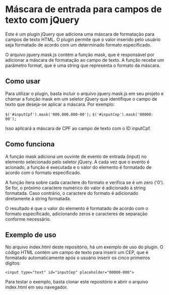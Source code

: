 # Máscara de entrada para campos de texto com jQuery
Este é um plugin jQuery que adiciona uma máscara de formatação para campos de texto HTML. O plugin permite que o valor inserido pelo usuário seja formatado de acordo com um determinado formato especificado.

O arquivo jquery.mask.js contém a função mask, que é responsável por adicionar a máscara de formatação ao campo de texto. A função recebe um parâmetro format, que é uma string que representa o formato da máscara.

## Como usar
Para utilizar o plugin, basta incluir o arquivo jquery.mask.js em seu projeto e chamar a função mask em um seletor jQuery que identifique o campo de texto que deseja-se aplicar a máscara. Por exemplo:

`$('#inputCpf').mask('000.000.000-00');`
`$('#inputCep').mask('00000-00');`

Isso aplicará a máscara de CPF ao campo de texto com o ID inputCpf.

## Como funciona
A função mask adiciona um ouvinte de evento de entrada (input) no elemento selecionado pelo seletor jQuery. A cada vez que o evento é acionado, a função é executada e o valor do elemento é formatado de acordo com o formato especificado.

A função itera sobre cada caractere do formato e verifica se é um zero ('0'). Se for, o próximo caractere numérico do valor é adicionado à string formatada. Caso contrário, o caractere do formato é adicionado diretamente à string formatada.

O resultado é que o valor do elemento é formatado de acordo com o formato especificado, adicionando zeros e caracteres de separação conforme necessário.

## Exemplo de uso
No arquivo index.html deste repositório, há um exemplo de uso do plugin. O código HTML contém um campo de texto para inserir um CEP, que é formatado automaticamente após o usuário inserir os cinco primeiros dígitos:

`<input type="text" id="inputCep" placeholder="00000-000">`

Para testar o exemplo, basta clonar este repositório e abrir o arquivo index.html em seu navegador.
